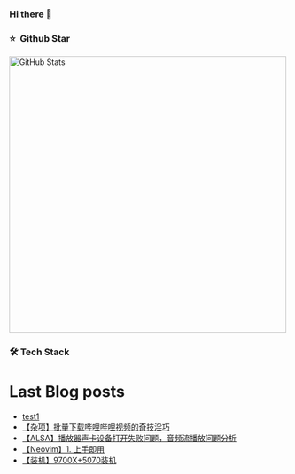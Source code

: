 ### Hi there 👋

<!--
**doraemon-hub-art/doraemon-hub-art** is a ✨ _special_ ✨ repository because its `README.md` (this file) appears on your GitHub profile.

Here are some ideas to get you started:

- 🔭 I’m currently working on ...

- 🌱 I’m currently learning ...

- 👯 I’m looking to collaborate on ...

- 🤔 I’m looking for help with ...

- 💬 Ask me about ...

- 📫 How to reach me: ...

- 😄 Pronouns: ...

- ⚡ Fun fact: ...
  -->



### ⭐️ &nbsp;Github Star

<img width="500px"  alt="GitHub Stats" src="https://github-readme-stats.vercel.app/api?username=doraemon-hub-art&count_private=true&show_icons=true"/>

### **🛠** **Tech Stack**


# Last Blog posts
<!-- BLOG-POST-LIST:START -->
- [test1](/archives/test1)
- [【杂项】批量下载哔哩哔哩视频的奇技淫巧](/archives/za-xiang-pi-liang-xia-zai-bi-li-bi-li-shi-pin-de-qi-ji-yin-qiao)
- [【ALSA】播放器声卡设备打开失败问题，音频流播放问题分析](/archives/gstreamer-bo-fang-qi-sheng-qia-she-bei-bang-ding-wen-ti-yin-pin-liu-bo-fang-wen-ti-fen-xi)
- [【Neovim】1. 上手即用](/archives/neovim-1.-shang-shou-ji-yong)
- [【装机】9700X+5070装机](/archives/9700X-5070-zhuang-ji)
<!-- BLOG-POST-LIST:END -->


